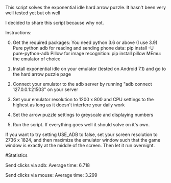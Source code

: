This script solves the exponential idle hard arrow puzzle. It hasn't been very well tested yet but oh well

I decided to share this script because why not.

Instructions:

0. Get the required packages: You need python 3.6 or above (I use 3.9)
Pure python adb for reading and sending phone data: pip install -U pure-python-adb
Pillow for image recognition: pip install pillow
MEmu: the emulator of choice

1. Install exponential idle on your emulator (tested on Android 7.1) and go to the hard arrow puzzle page

2. Connect your emulator to the adb server by running "adb connect 127.0.0.1:21503" on your server

3. Set your emulator resolution to 1200 x 800 and CPU settings to the highest as long as it doesn't interfere your daily work

4. Set the arrow puzzle settings to greyscale and displaying numbers

5. Run the script. If everything goes well it should solve on it's own.

If you want to try setting USE_ADB to false, set your screen resolution to 2736 x 1824, and then maximize the emulator window such that the game window is exactly at the middle of the screen. Then let it run overnight.


#Statistics

Send clicks via adb: 
Average time: 6.718

Send clicks via mouse:
Average time: 3.299